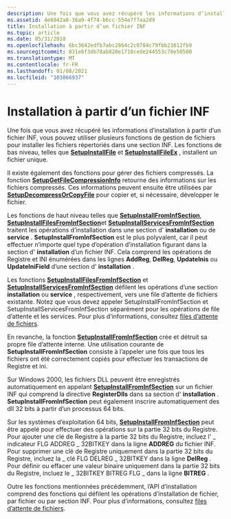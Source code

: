 ```yaml
---
description: Une fois que vous avez récupéré les informations d’installation à partir d’un fichier INF, vous pouvez utiliser plusieurs fonctions de gestion de fichiers pour installer les fichiers répertoriés dans une section INF.
ms.assetid: 4e6042a0-36a9-4f74-b6cc-554e7f7aa2d9
title: Installation à partir d’un fichier INF
ms.topic: article
ms.date: 05/31/2018
ms.openlocfilehash: 6bc3642edfb7abc2864c2c0784c79fbb21612fb9
ms.sourcegitcommit: 831e8f3db78ab820e1710cede244553c70e50500
ms.translationtype: MT
ms.contentlocale: fr-FR
ms.lasthandoff: 01/08/2021
ms.locfileid: "103866937"
---
```

# <a name="installing-from-an-inf-file"></a>Installation à partir d’un fichier INF

Une fois que vous avez récupéré les informations d’installation à partir d’un fichier INF, vous pouvez utiliser plusieurs fonctions de gestion de fichiers pour installer les fichiers répertoriés dans une section INF. Les fonctions de bas niveau, telles que [**SetupInstallFile**](/windows/desktop/api/Setupapi/nf-setupapi-setupinstallfilea) et [**SetupInstallFileEx**](/windows/desktop/api/Setupapi/nf-setupapi-setupinstallfileexa) , installent un fichier unique.

Il existe également des fonctions pour gérer des fichiers compressés. La fonction [**SetupGetFileCompressionInfo**](/windows/desktop/api/Setupapi/nf-setupapi-setupgetfilecompressioninfoa) retourne des informations sur les fichiers compressés. Ces informations peuvent ensuite être utilisées par [**SetupDecompressOrCopyFile**](/windows/desktop/api/Setupapi/nf-setupapi-setupdecompressorcopyfilea) pour copier et, si nécessaire, développer le fichier.

Les fonctions de haut niveau telles que [**SetupInstallFromInfSection**](/windows/desktop/api/Setupapi/nf-setupapi-setupinstallfrominfsectiona), [**SetupInstallFilesFromInfSection**](/windows/desktop/api/Setupapi/nf-setupapi-setupinstallfilesfrominfsectiona)et [**SetupInstallServicesFromInfSection**](/windows/desktop/api/Setupapi/nf-setupapi-setupinstallservicesfrominfsectiona) traitent les opérations d’installation dans une section d' **installation** ou de **service** . **SetupInstallFromInfSection** est le plus polyvalent, car il peut effectuer n’importe quel type d’opération d’installation figurant dans la section d' **installation** d’un fichier INF. Cela comprend les opérations de Registre et INI énumérées dans les lignes **AddReg**, **DelReg**, **UpdateInis** ou **UpdateIniField** d’une section d' **installation** .

Les fonctions [**SetupInstallFilesFromInfSection**](/windows/desktop/api/Setupapi/nf-setupapi-setupinstallfilesfrominfsectiona) et [**SetupInstallServicesFromInfSection**](/windows/desktop/api/Setupapi/nf-setupapi-setupinstallservicesfrominfsectiona) défilent les opérations d’une section **installation** ou **service** , respectivement, vers une file d’attente de fichiers existante. Notez que vous devez appeler SetupInstallFromInfSection et SetupInstallServicesFromInfSection séparément pour les opérations de file d’attente et les services. Pour plus d’informations, consultez [files d’attente de fichiers](file-queues.md).

En revanche, la fonction [**SetupInstallFromInfSection**](/windows/desktop/api/Setupapi/nf-setupapi-setupinstallfrominfsectiona) crée et détruit sa propre file d’attente interne. Une utilisation courante de **SetupInstallFromInfSection** consiste à l’appeler une fois que tous les fichiers ont été correctement copiés pour effectuer les transactions de Registre et ini.

Sur Windows 2000, les fichiers DLL peuvent être enregistrés automatiquement en appelant [**SetupInstallFromInfSection**](/windows/desktop/api/Setupapi/nf-setupapi-setupinstallfrominfsectiona) sur un fichier INF qui comprend la directive **RegisterDlls** dans sa section d' **installation** . **SetupInstallFromInfSection** peut également inscrire automatiquement des dll 32 bits à partir d’un processus 64 bits.

Sur les systèmes d’exploitation 64 bits, [**SetupInstallFromInfSection**](/windows/desktop/api/Setupapi/nf-setupapi-setupinstallfrominfsectiona) peut être appelé pour effectuer des opérations sur la partie 32 bits du Registre. Pour ajouter une clé de Registre à la partie 32 bits du Registre, incluez l' \_ indicateur FLG ADDREG \_ 32BITKEY dans la ligne **ADDREG** du fichier INF. Pour supprimer une clé de Registre uniquement dans la partie 32 bits du Registre, incluez la \_ clé FLG DELREG \_ 32BITKEY dans la ligne **DelReg** . Pour définir ou effacer une valeur binaire uniquement dans la partie 32 bits du Registre, incluez le \_ 32BITKEY BITREG FLG \_ dans la ligne **BITREG** .

Outre les fonctions mentionnées précédemment, l’API d’installation comprend des fonctions qui défilent les opérations d’installation de fichier, par fichier ou par section INF. Pour plus d’informations, consultez [files d’attente de fichiers](file-queues.md).

 

 



